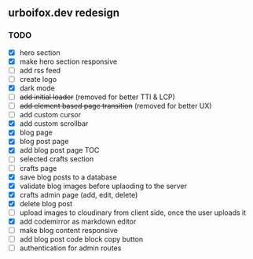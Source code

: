 ## urboifox.dev redesign

### TODO

-   [x] hero section
-   [x] make hero section responsive
-   [ ] add rss feed
-   [ ] create logo
-   [x] dark mode
-   [ ] ~~add initial loader~~ (removed for better TTI & LCP)
-   [ ] ~~add element based page transition~~ (removed for better UX)
-   [ ] add custom cursor
-   [x] add custom scrollbar
-   [x] blog page
-   [x] blog post page
-   [x] add blog post page TOC
-   [ ] selected crafts section
-   [ ] crafts page
-   [x] save blog posts to a database
-   [x] validate blog images before uplaoding to the server
-   [x] crafts admin page (add, edit, delete)
-   [x] delete blog post
-   [ ] upload images to cloudinary from client side, once the user uploads it
-   [x] add codemirror as markdown editor
-   [ ] make blog content responsive
-   [ ] add blog post code block copy button
-   [ ] authentication for admin routes
